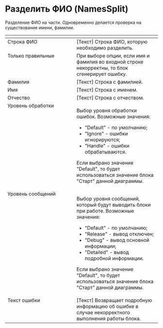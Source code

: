 # Разделить ФИО (NamesSplit)

Разделение ФИО на части. Одновременно делается проверка на существование имени, фамилии.

<table data-header-hidden><thead><tr><th width="285.5999755859375" valign="top"></th><th width="321.3333740234375" valign="top"></th></tr></thead><tbody><tr><td valign="top">Строка ФИО</td><td valign="top">[Текст] Строка ФИО, которую необходимо разделить.</td></tr><tr><td valign="top">Только правильные</td><td valign="top">При выборе опции, если имя и фамилия во входной строке некорректны, то блок сгенерирует ошибку.</td></tr><tr><td valign="top">Фамилия</td><td valign="top">[Текст] Строка с фамилией.</td></tr><tr><td valign="top">Имя</td><td valign="top">[Текст] Строка с именем.</td></tr><tr><td valign="top">Отчество</td><td valign="top">[Текст] Строка с отчеством.</td></tr><tr><td valign="top">Уровень обработки</td><td valign="top"><p>Выбор уровня обработки ошибок. Возможные значения: </p><ul><li>"Default" - по умолчанию; </li><li>"Ignore" - ошибки игнорируются; </li><li>"Handle" - ошибки обрабатываются. </li></ul><p>Если выбрано значение "Default", то будет использоваться значение блока "Старт" данной диаграммы.</p></td></tr><tr><td valign="top">Уровень сообщений</td><td valign="top"><p>Выбор уровня сообщений, который будут выводить блоки при работе. Возможные значения: </p><ul><li>"Default" - по умолчанию; </li><li>"Release" - вывод отключен; </li><li>"Debug" - вывод основной информации; </li><li>"Detailed" - вывод подробной информации. </li></ul><p>Если выбрано значение "Default", то будет использоваться значение блока "Старт" данной диаграммы.</p></td></tr><tr><td valign="top">Текст ошибки</td><td valign="top">[Текст] Возвращает подробную информацию об ошибке в случае некорректного выполнения работы блока.</td></tr></tbody></table>
